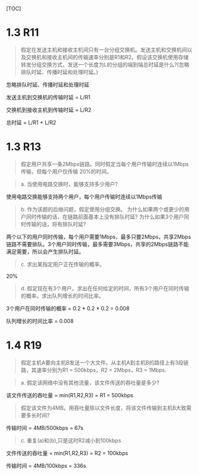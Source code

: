 [TOC]

# 1.3 R11

> 假定在发送主机和接收主机间只有一台分组交换机。发送主机和交换机间以及交换机和接收主机间的传输速率分别是R1和R2。假设该交换机使用存储转发分组交换方式，发送一个长度为L的分组的端到端总时延是什么?(忽略排队时延、传播时延和处理时延。)

忽略排队时延、传播时延和处理时延

发送主机到交换机的传输时延 = L/R1

交换机到接收主机到传输时延 = L/R2

总时延 =  L/R1 +  L/R2

# 1.3 R13

> 假定用户共享一条2Mbps链路。同时假定当每个用户传输时连续以1Mbps传输，但每个用户仅传输 20%的时间。

> a. 当使用电路交换时，能够支持多少用户?

使用电路交换能够支持两个用户，每个用户传输时连续以1Mbps传输

> b. 作为该题的后继问题，假定使用分组交换。 为什么如果两个或更少的用户同时传输的话，在链路前面基本上没有排队时延? 为什么如果3个用户同时传输的话，将有排队时延?

两个以下的用户同时传输，每个用户需要1Mbps，最多只要2Mbps，共享2Mbps链路不需要排队。3个用户同时传输，最多需要3Mbps，共享的2Mbps链路不能满足需要，所以会产生排队时延。

> c. 求出某指定用户正在传输的概率。

20%

> d. 假定现在有3个用户。求出在任何给定的时间，所有3个用户在同时传输的概率。求出队列增长的时间比率。

3个用户在同时传输的概率 = 0.2 * 0.2 * 0.2 = 0.008

队列增长的时间比率 = 0.008



# 1.4 R19

> 假定主机A要向主机B发送一个大文件。从主机A到主机B的路径上有3段链路，其速率分别为R1 = 500kbps，R2 = 2Mbps，R3 = 1Mbps.

> a. 假定该网络中没有其他流量，该文件传送的吞吐量是多少?

该文件传送的吞吐量 = min(R1,R2,R3) = R1 = 500kbps

> 假定该文件为4MB。用吞吐量除以文件长度，将该文件传输到主机B大致需要多长时间?

传输时间 = 4MB/500kbps = 67s

> c. 重复(a)和(b),只是这时R2减小到100kbps

文件传送的吞吐量 = min(R1,R2,R3) = R2 = 100kbps

传输时间 = 4MB/100kbps = 336s

